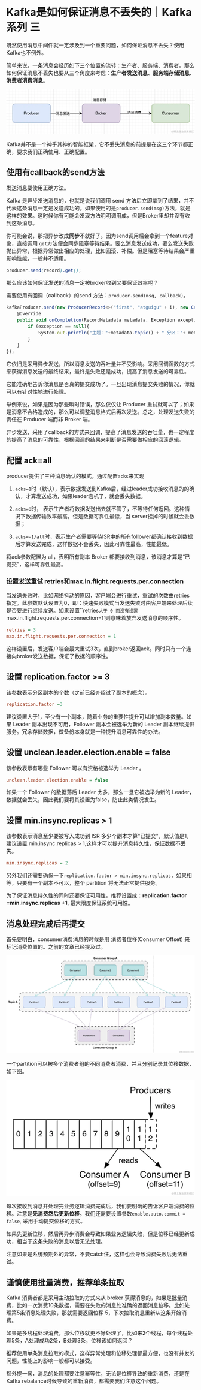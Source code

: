 # Kafka是如何保证消息不丢失的｜Kafka 系列 三
既然使用消息中间件就一定涉及到一个重要问题，如何保证消息不丢失？使用Kafka也不例外。

简单来说，一条消息会经历如下三个位置的流转：生产者、服务端、消费者。那么如何保证消息不丢失也要从三个角度来考虑：**生产者发送消息**、**服务端存储消息**、**消费者消费消息**。

![](_assets/5f4e7a9246be4a13924663b6198128fe~tplv-k3u1fbpfcp-jj-mark!3024!0!0!0!q75.awebp.webp)

Kafka并不是一个神乎其神的智能框架，它不丢失消息的前提是在这三个环节都正确，要求我们正确使用、正确配置。

使用有callback的send方法
------------------

发送消息要使用正确方法。

Kafka 是异步发送消息的，也就是说我们调用 send 方法后立即拿到了结果，并不代表这条消息一定是发送成功的。如果使用的是`producer.send(msg)`方法，就是这样的效果。这时候你有可能会发现方法明明调用成，但是Broker里却并没有收到这条消息。

你可能会说，那把异步改成**同步**不就好了。因为send调用后会拿到一个feature对象，直接调用 `get`方法便会同步阻塞等待结果。要么消息发送成功，要么发送失败抛出异常，根据异常做出相应的处理，比如回滚、补偿。但是阻塞等待结果会严重影响性能，一般并不适用。

```scss
producer.send(record).get(); 

```

那么应该如何保证发送的消息一定被broker收到又要保证效率呢？

需要使用有回调（callback）的send 方法：`producer.send(msg, callback)`。

```typescript
kafkaProducer.send(new ProducerRecord<>("first", "atguigu" + i), new Callback() {
    @Override
    public void onCompletion(RecordMetadata metadata, Exception exception) {
        if (exception == null){
            System.out.println("主题："+metadata.topic() + " 分区："+ metadata.partition());
        }
    }
});

```

它依旧是采用异步发送，所以消息发送的吞吐量并不受影响。采用回调函数的方式来获得消息发送的最终结果，最终是失败还是成功，提高了消息发送的可靠性。

它能准确地告诉你消息是否真的提交成功了。一旦出现消息提交失败的情况，你就可以有针对性地进行处理。

举例来说，如果是因为那些瞬时错误，那么仅仅让 Producer 重试就可以了；如果是消息不合格造成的，那么可以调整消息格式后再次发送。总之，处理发送失败的责任在 Producer 端而非 Broker 端。

异步发送，采用了callback的方式来回调，提高了消息发送的吞吐量，也一定程度的提高了消息的可靠性，根据回调的结果来判断是否需要做相应的回滚逻辑。

配置 ack=all
----------

producer提供了三种消息确认的模式，通过配置`acks`来实现

1.  `acks=1`时（默认），表示数据发送到Kafka后，经过leader成功接收消息的的确认，才算发送成功，如果leader宕机了，就会丢失数据。
    
2.  `acks=0`时， 表示生产者将数据发送出去就不管了，不等待任何返回。这种情况下数据传输效率最高，但是数据可靠性最低，当 server挂掉的时候就会丢数据；
    
3.  `acks=-1/all`时，表示生产者需要等待ISR中的所有follower都确认接收到数据后才算发送完成，这样数据不会丢失，因此可靠性最高，性能最低。
    

将ack参数配置为 all，表明所有副本 Broker 都要接收到消息，该消息才算是“已提交”，这样可靠性最高。

### 设置发送重试 retries和max.in.flight.requests.per.connection

当发送失败时，比如网络抖动的原因，客户端会进行重试，重试的次数由retries指定。此参数默认设置为0，即：快速失败模式当发送失败时由客户端来处理后续是否要进行继续发送。如果设置``retries`大于 0 而没有设置`max.in.flight.requests.per.connection=1`则意味着放弃发送消息的顺序性。

```ini
retries = 3
max.in.flight.requests.per.connection = 1

```

这样设置后，发送客户端会最大重试3次，直到broker返回ack。同时只有一个连接向broker发送数据，保证了数据的顺序性。

设置 replication.factor >= 3
--------------------------

该参数表示分区副本的个数（之前已经介绍过了副本的概念）。

```ini
replication.factor =3

```

建议设置大于1，至少有一个副本，随着业务的重要性提升可以增加副本数量。如果 Leader 副本出现不可用，Follower 副本会被选举为新的 Leader 副本继续提供服务。冗余存储数据，做备份本身就是一种提升消息可靠性的办法。

设置 unclean.leader.election.enable = false
-----------------------------------------

该参数表示有哪些 Follower 可以有资格被选举为 Leader 。

```ini
unclean.leader.election.enable = false

```

如果一个 Follower 的数据落后 Leader 太多，那么一旦它被选举为新的 Leader， 数据就会丢失，因此我们要将其设置为false，防止此类情况发生。

设置 min.insync.replicas > 1
--------------------------

该参数表示消息至少要被写入成功到 ISR 多少个副本才算"已提交"，默认值是1，建议设置 min.insync.replicas > 1,这样才可以提升消息持久性，保证数据不丢失。

```ini
min.insync.replicas = 2

```

另外我们还需要确保一下`replication.factor > min.insync.replicas`，如果相等，只要有一个副本不可以，整个 partition 将无法正常提供服务。

为了保证消息持久性的同时还要保证可用性，推荐设置成：**replication.factor =min.insync.replicas +1**, 最大限度保证系统可用性。

消息处理完成后再提交
----------

首先要明白，consumer消费消息的时候是用 消费者位移(Consumer Offset) 来标记消费位置的。之前的文章已经提及过。

![](_assets/cafb8bc0ab19499e8508258674895e15~tplv-k3u1fbpfcp-jj-mark!3024!0!0!0!q75.awebp.webp)

一个partition可以被多个消费者组的不同消费者消费，并且分别记录其位移数据，如下图。

![](_assets/11ec5a0276304b599ee32d49147cbd74~tplv-k3u1fbpfcp-jj-mark!3024!0!0!0!q75.awebp.webp)

每次接收到消息并处理完业务逻辑消费完成后，我们要明确的告诉客户端消费的位移。注意是**先消费然后更新位移**。我们还需要设置参数`enable.auto.commit = false`, 采用手动提交位移的方式。

如果先更新位移，然后再异步消费会导致如果业务逻辑失败，但是位移已经更新成功，相当于这条失败的消息以后无法处理。

注意如果是系统预期外的异常，不要catch住，这样也会导致消费失败后无法重试。

谨慎使用批量消费，推荐单条拉取
---------------

Kafka 消费者都是采用主动拉取的方式来从 broker 获得消息的，如果是批量消费，比如一次消费10条数据，需要在失败的消息处准确的返回消息位移。比如处理第5条消息处理失败，那就需要返回位移 5，下次拉取消息重新从这条开始消费。

如果是多线程处理消费，那么位移就更不好处理了，比如来2个线程，每个线程处理5条，A处理成功2条，B处理3条，位移该如何返回？

推荐使用单条消息拉取的模式，这样异常处理和位移处理都最方便，也没有并发的问题，性能上的影响一般都可以接受。

额外提一句，消息的处理都要注意幂等性，无论是位移导致的重新消费，还是在Kafka rebalance时候导致的重新消费，都需要我们注意这个问题。